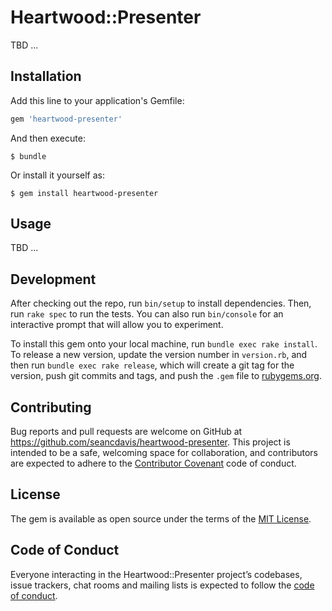 Heartwood::Presenter
==========

TBD ...

Installation
----------

Add this line to your application's Gemfile:

```ruby
gem 'heartwood-presenter'
```

And then execute:

    $ bundle

Or install it yourself as:

    $ gem install heartwood-presenter

Usage
----------

TBD ...

Development
----------

After checking out the repo, run `bin/setup` to install dependencies. Then, run `rake spec` to run the tests. You can also run `bin/console` for an interactive prompt that will allow you to experiment.

To install this gem onto your local machine, run `bundle exec rake install`. To release a new version, update the version number in `version.rb`, and then run `bundle exec rake release`, which will create a git tag for the version, push git commits and tags, and push the `.gem` file to [rubygems.org](https://rubygems.org).

Contributing
----------

Bug reports and pull requests are welcome on GitHub at https://github.com/seancdavis/heartwood-presenter. This project is intended to be a safe, welcoming space for collaboration, and contributors are expected to adhere to the [Contributor Covenant](http://contributor-covenant.org) code of conduct.

License
----------

The gem is available as open source under the terms of the [MIT License](https://opensource.org/licenses/MIT).

Code of Conduct
----------

Everyone interacting in the Heartwood::Presenter project’s codebases, issue trackers, chat rooms and mailing lists is expected to follow the [code of conduct](https://github.com/seancdavis/heartwood-presenter/blob/master/CODE_OF_CONDUCT.md).
